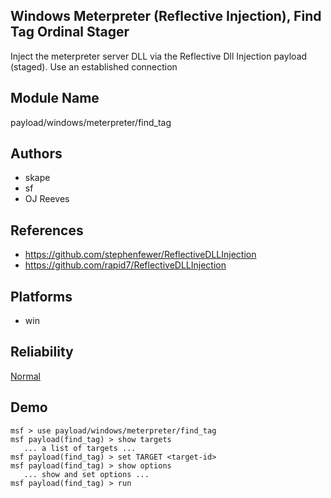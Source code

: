 ## Windows Meterpreter (Reflective Injection), Find Tag Ordinal Stager

Inject the meterpreter server DLL via the Reflective Dll 
Injection payload (staged). Use an established connection


## Module Name
payload/windows/meterpreter/find_tag

## Authors
* skape
* sf
* OJ Reeves


## References
* https://github.com/stephenfewer/ReflectiveDLLInjection
* https://github.com/rapid7/ReflectiveDLLInjection




## Platforms
* win

## Reliability
[Normal](https://github.com/rapid7/metasploit-framework/wiki/Exploit-Ranking)

## Demo

```
msf > use payload/windows/meterpreter/find_tag
msf payload(find_tag) > show targets
   ... a list of targets ...
msf payload(find_tag) > set TARGET <target-id>
msf payload(find_tag) > show options
   ... show and set options ...
msf payload(find_tag) > run
```
    
    